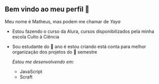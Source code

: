 ## Bem vindo ao meu perfil 🏐

Meu nome é Matheus, mas podem me chamar de _Yaya_ 

- Estou fazendo o curso da Alura, cursos disponibilizados pela minha escola Culto à Ciência
- Sou estudante do 🥇 ano é estou criando está conta para melhor organização dos projetos do 🥈 semestre

  *Estou me desenvolvendo em:*
  - JavaScript
  - Scraft
